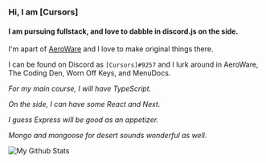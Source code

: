 ### Hi, I am \[Cursors\]

#### I am pursuing fullstack, and love to dabble in discord.js on the side.

I'm apart of [AeroWare](https://github.com/aero-ware/) and I love to make original things there.

I can be found on Discord as `[Cursors]#9257` and I lurk around in AeroWare, The Coding Den, Worn Off Keys, and MenuDocs.

*For my main course, I will have TypeScript.*

*On the side, I can have some React and Next.*

*I guess Express will be good as an appetizer.*

*Mongo and mongoose for desert sounds wonderful as well.*

![My Github Stats](https://github-readme-stats.vercel.app/api?username=cursorsdottsx&count_private=true&show_icons=true&theme=dark)
